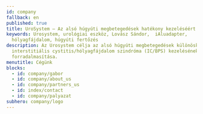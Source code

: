```yaml
---
id: company
fallback: en
published: true
title: UroSystem – Az alsó húgyúti megbetegedések hatékony kezeléséért
keywords: Urosystem, urológiai eszköz, Lovász Sándor,  iAluadapter,
  hólyagfájdalom, húgyúti fertőzés
description: Az Urosystem célja az alsó húgyúti megbetegedések különösképp az
  interstitiális cystitis/hólyagfájdalom szindróma (IC/BPS) kezelésének
  forradalmasítása.
menutitle: Cégünk
blocks:
  - id: company/gabor
  - id: company/about_us
  - id: company/partners_us
  - id: index/contact
  - id: company/palyazat
subhero: company/logo
---
```

